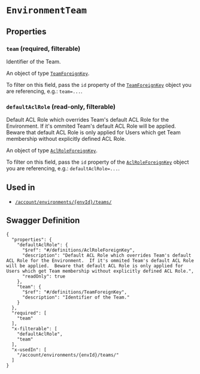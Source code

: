 # `EnvironmentTeam` #







## Properties ##

### `team` (required, filterable) ###

Identifier of the Team.


An object of type [`TeamForeignKey`](./../definitions/TeamForeignKey.mkd).

To filter on this field, pass the `id` property of the [`TeamForeignKey`](./../definitions/TeamForeignKey.mkd) object you are referencing,
e.g.: `team=...`.


### `defaultAclRole` (read-only, filterable) ###

Default ACL Role which overrides Team's default ACL Role for the Environment.  If it's ommited Team's default ACL Role will be applied.  Beware that default ACL Role is only applied for Users which get Team membership without explicitly defined ACL Role.


An object of type [`AclRoleForeignKey`](./../definitions/AclRoleForeignKey.mkd).

To filter on this field, pass the `id` property of the [`AclRoleForeignKey`](./../definitions/AclRoleForeignKey.mkd) object you are referencing,
e.g.: `defaultAclRole=...`.




## Used in ##

  + [`/account/environments/{envId}/teams/`](./../rest/api/v1beta0/account/environments/{envId}/teams/)

## Swagger Definition ##

    {
      "properties": {
        "defaultAclRole": {
          "$ref": "#/definitions/AclRoleForeignKey", 
          "description": "Default ACL Role which overrides Team's default ACL Role for the Environment.  If it's ommited Team's default ACL Role will be applied.  Beware that default ACL Role is only applied for Users which get Team membership without explicitly defined ACL Role.", 
          "readOnly": true
        }, 
        "team": {
          "$ref": "#/definitions/TeamForeignKey", 
          "description": "Identifier of the Team."
        }
      }, 
      "required": [
        "team"
      ], 
      "x-filterable": [
        "defaultAclRole", 
        "team"
      ], 
      "x-usedIn": [
        "/account/environments/{envId}/teams/"
      ]
    }
